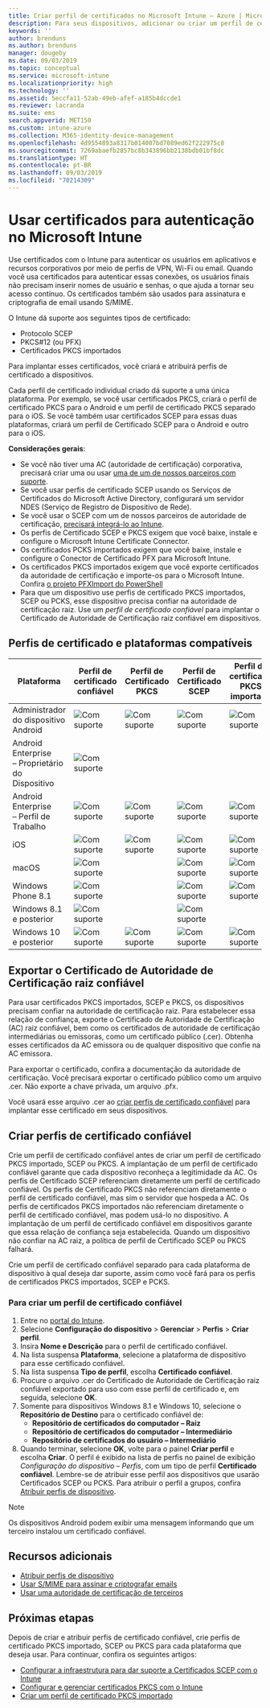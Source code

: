 ```yaml
---
title: Criar perfil de certificados no Microsoft Intune – Azure | Microsoft Docs
description: Para seus dispositivos, adicionar ou criar um perfil de certificado por meio da configuração do ambiente de certificado SCEP ou PKCS, exportar o certificado público, criar o perfil no Portal do Azure e, em seguida, atribuir SCEP ou PKCS aos perfis de certificado no Microsoft Intune no Portal do Azure
keywords: ''
author: brenduns
ms.author: brenduns
manager: dougeby
ms.date: 09/03/2019
ms.topic: conceptual
ms.service: microsoft-intune
ms.localizationpriority: high
ms.technology: ''
ms.assetid: 5eccfa11-52ab-49eb-afef-a185b4dccde1
ms.reviewer: lacranda
ms.suite: ems
search.appverid: MET150
ms.custom: intune-azure
ms.collection: M365-identity-device-management
ms.openlocfilehash: 4d9554893a8317b014007bd7089ed62f222975c8
ms.sourcegitcommit: 7269abaefb2857bc8b343896bb2138bdb01bf8dc
ms.translationtype: HT
ms.contentlocale: pt-BR
ms.lasthandoff: 09/03/2019
ms.locfileid: "70214309"
---
```

# <a name="use-certificates-for-authentication-in-microsoft-intune"></a>Usar certificados para autenticação no Microsoft Intune  

Use certificados com o Intune para autenticar os usuários em aplicativos e recursos corporativos por meio de perfis de VPN, Wi-Fi ou email. Quando você usa certificados para autenticar essas conexões, os usuários finais não precisam inserir nomes de usuário e senhas, o que ajuda a tornar seu acesso contínuo. Os certificados também são usados para assinatura e criptografia de email usando S/MIME.

O Intune dá suporte aos seguintes tipos de certificado:  

- Protocolo SCEP  
- PKCS#12 (ou PFX)  
- Certificados PKCS importados

Para implantar esses certificados, você criará e atribuirá perfis de certificado a dispositivos.  

Cada perfil de certificado individual criado dá suporte a uma única plataforma. Por exemplo, se você usar certificados PKCS, criará o perfil de certificado PKCS para o Android e um perfil de certificado PKCS separado para o iOS. Se você também usar certificados SCEP para essas duas plataformas, criará um perfil de Certificado SCEP para o Android e outro para o iOS.  

**Considerações gerais**:  
- Se você não tiver uma AC (autoridade de certificação) corporativa, precisará criar uma ou usar [uma de um de nossos parceiros com suporte](certificate-authority-add-scep-overview.md#third-party-certification-authority-partners).
- Se você usar perfis de certificado SCEP usando os Serviços de Certificados do Microsoft Active Directory, configurará um servidor NDES (Serviço de Registro de Dispositivo de Rede).
- Se você usar o SCEP com um de nossos parceiros de autoridade de certificação, [precisará integrá-lo ao Intune](certificate-authority-add-scep-overview.md#set-up-third-party-ca-integration).
- Os perfis de Certificado SCEP e PKCS exigem que você baixe, instale e configure o Microsoft Intune Certificate Connector. 
- Os certificados PCKS importados exigem que você baixe, instale e configure o Conector de Certificado PFX para Microsoft Intune.
- Os certificados PKCS importados exigem que você exporte certificados da autoridade de certificação e importe-os para o Microsoft Intune. Confira [o projeto PFXImport do PowerShell](https://github.com/Microsoft/Intune-Resource-Access/tree/develop/src/PFXImportPowershell)
- Para que um dispositivo use perfis de certificado PKCS importados, SCEP ou PCKS, esse dispositivo precisa confiar na autoridade de certificação raiz. Use um *perfil de certificado confiável* para implantar o Certificado de Autoridade de Certificação raiz confiável em dispositivos.  

## <a name="supported-platforms-and-certificate-profiles"></a>Perfis de certificado e plataformas compatíveis  
| Plataforma              | Perfil de certificado confiável | Perfil de Certificado PKCS | Perfil de Certificado SCEP | Perfil de certificado PKCS importado  |
|--|--|--|--|---|
| Administrador do dispositivo Android | ![Com suporte](./media/certificates-configure/green-check.png) | ![Com suporte](./media/certificates-configure/green-check.png) | ![Com suporte](./media/certificates-configure/green-check.png)|  ![Com suporte](./media/certificates-configure/green-check.png) |
| Android Enterprise <br> – Proprietário do Dispositivo   | ![Com suporte](./media/certificates-configure/green-check.png) |   |  |   |
| Android Enterprise <br> – Perfil de Trabalho    | ![Com suporte](./media/certificates-configure/green-check.png) | ![Com suporte](./media/certificates-configure/green-check.png) | ![Com suporte](./media/certificates-configure/green-check.png) | ![Com suporte](./media/certificates-configure/green-check.png) |
| iOS                   | ![Com suporte](./media/certificates-configure/green-check.png) | ![Com suporte](./media/certificates-configure/green-check.png) | ![Com suporte](./media/certificates-configure/green-check.png) | ![Com suporte](./media/certificates-configure/green-check.png) |
| macOS                 | ![Com suporte](./media/certificates-configure/green-check.png) |   |![Com suporte](./media/certificates-configure/green-check.png)|![Com suporte](./media/certificates-configure/green-check.png)|
| Windows Phone 8.1     |![Com suporte](./media/certificates-configure/green-check.png)  |  | ![Com suporte](./media/certificates-configure/green-check.png)| ![Com suporte](./media/certificates-configure/green-check.png) |
| Windows 8.1 e posterior |![Com suporte](./media/certificates-configure/green-check.png)  |  |![Com suporte](./media/certificates-configure/green-check.png) |   |
| Windows 10 e posterior  | ![Com suporte](./media/certificates-configure/green-check.png) | ![Com suporte](./media/certificates-configure/green-check.png) | ![Com suporte](./media/certificates-configure/green-check.png) | ![Com suporte](./media/certificates-configure/green-check.png) |

## <a name="export-the-trusted-root-ca-certificate"></a>Exportar o Certificado de Autoridade de Certificação raiz confiável  
Para usar certificados PKCS importados, SCEP e PKCS, os dispositivos precisam confiar na autoridade de certificação raiz. Para estabelecer essa relação de confiança, exporte o Certificado de Autoridade de Certificação (AC) raiz confiável, bem como os certificados de autoridade de certificação intermediárias ou emissoras, como um certificado público (.cer). Obtenha esses certificados da AC emissora ou de qualquer dispositivo que confie na AC emissora.  

Para exportar o certificado, confira a documentação da autoridade de certificação. Você precisará exportar o certificado público como um arquivo .cer.  Não exporte a chave privada, um arquivo .pfx.  

Você usará esse arquivo .cer ao [criar perfis de certificado confiável](#create-trusted-certificate-profiles) para implantar esse certificado em seus dispositivos.  

## <a name="create-trusted-certificate-profiles"></a>Criar perfis de certificado confiável  
Crie um perfil de certificado confiável antes de criar um perfil de certificado PKCS importado, SCEP ou PKCS. A implantação de um perfil de certificado confiável garante que cada dispositivo reconheça a legitimidade da AC. Os perfis de Certificado SCEP referenciam diretamente um perfil de certificado confiável. Os perfis de Certificado PKCS não referenciam diretamente o perfil de certificado confiável, mas sim o servidor que hospeda a AC. Os perfis de certificados PKCS importados não referenciam diretamente o perfil de certificado confiável, mas podem usá-lo no dispositivo. A implantação de um perfil de certificado confiável em dispositivos garante que essa relação de confiança seja estabelecida. Quando um dispositivo não confiar na AC raiz, a política de perfil de Certificado SCEP ou PKCS falhará.  

Crie um perfil de certificado confiável separado para cada plataforma de dispositivo à qual deseja dar suporte, assim como você fará para os perfis de certificados PKCS importados, SCEP e PCKS.  


### <a name="to-create-a-trusted-certificate-profile"></a>Para criar um perfil de certificado confiável  

1. Entre no [portal do Intune](https://aka.ms/intuneportal).  
2. Selecione **Configuração do dispositivo** > **Gerenciar** > **Perfis** > **Criar perfil**.  
3. Insira **Nome e Descrição** para o perfil de certificado confiável.  
4. Na lista suspensa **Plataforma**, selecione a plataforma de dispositivo para esse certificado confiável.  
5. Na lista suspensa **Tipo de perfil**, escolha **Certificado confiável**.  
6. Procure o arquivo .cer do Certificado de Autoridade de Certificação raiz confiável exportado para uso com esse perfil de certificado e, em seguida, selecione **OK**.  
7. Somente para dispositivos Windows 8.1 e Windows 10, selecione o **Repositório de Destino** para o certificado confiável de:  
   - **Repositório de certificados do computador – Raiz**
   - **Repositório de certificados do computador – Intermediário**
   - **Repositório de certificados do usuário – Intermediário**
8. Quando terminar, selecione **OK**, volte para o painel **Criar perfil** e escolha **Criar**.
O perfil é exibido na lista de perfis no painel de exibição *Configuração do dispositivo – Perfis*, com um tipo de perfil **Certificado confiável**.  Lembre-se de atribuir esse perfil aos dispositivos que usarão Certificados SCEP ou PCKS. Para atribuir o perfil a grupos, confira [Atribuir perfis de dispositivo](device-profile-assign.md).

> [!NOTE]  
> Os dispositivos Android podem exibir uma mensagem informando que um terceiro instalou um certificado confiável.  

## <a name="additional-resources"></a>Recursos adicionais  
- [Atribuir perfis de dispositivo](device-profile-assign.md)  
- [Usar S/MIME para assinar e criptografar emails](certificates-s-mime-encryption-sign.md)  
- [Usar uma autoridade de certificação de terceiros](certificate-authority-add-scep-overview.md)  

## <a name="next-steps"></a>Próximas etapas  
Depois de criar e atribuir perfis de certificado confiável, crie perfis de certificado PKCS importado, SCEP ou PKCS para cada plataforma que deseja usar. Para continuar, confira os seguintes artigos:  
- [Configurar a infraestrutura para dar suporte a Certificados SCEP com o Intune](certificates-scep-configure.md)  
- [Configurar e gerenciar certificados PKCS com o Intune](certficates-pfx-configure.md)  
- [Criar um perfil de certificado PKCS importado](certficates-pfx-configure.md#create-a-pkcs-imported-certificate-profile)  

